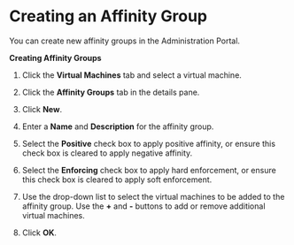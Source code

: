 # Creating an Affinity Group

You can create new affinity groups in the Administration Portal.

**Creating Affinity Groups**

1. Click the **Virtual Machines** tab and select a virtual machine.

2. Click the **Affinity Groups** tab in the details pane.

3. Click **New**.

4. Enter a **Name** and **Description** for the affinity group.

5. Select the **Positive** check box to apply positive affinity, or ensure this check box is cleared to apply negative affinity.

6. Select the **Enforcing** check box to apply hard enforcement, or ensure this check box is cleared to apply soft enforcement.

7. Use the drop-down list to select the virtual machines to be added to the affinity group. Use the **+** and **-** buttons to add or remove additional virtual machines.

8. Click **OK**.
